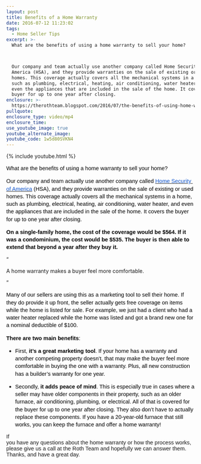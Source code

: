 ```yaml
---
layout: post
title: Benefits of a Home Warranty
date: 2016-07-12 11:23:02
tags:
  - Home Seller Tips
excerpt: >-
  What are the benefits of using a home warranty to sell your home? 



  Our company and team actually use another company called Home Security of
  America (HSA), and they provide warranties on the sale of existing or used
  homes. This coverage actually covers all the mechanical systems in a home,
  such as plumbing, electrical, heating, air conditioning, water heater, and
  even the appliances that are included in the sale of the home. It covers the
  buyer for up to one year after closing.
enclosure: >-
  https://therothteam.blogspot.com/2016/07/the-benefits-of-using-home-warranty-to.html
pullquote:
enclosure_type: video/mp4
enclosure_time:
use_youtube_image: true
youtube_alternate_image:
youtube_code: 1w5d80SVKN4
---
```



{% include youtube.html %}

<div data-blogger-escaped-style="line-height: 1.38; margin-bottom: 0pt; margin-top: 0pt;" dir="ltr" style="margin-bottom:0pt; margin-top:0pt"><span style="line-height:1.38"></span><p><span style="line-height:1.38"><font data-blogger-escaped-style="background-color: transparent; color: black; font-family: &quot;arial&quot;; font-size: 14.666666666666666px; font-style: normal; font-variant: normal; font-weight: 400; text-decoration: none; vertical-align: baseline; white-space: pre-wrap;"><font style="background-color: transparent; font-size: 14.666666666666666px; font-style: normal; font-variant: normal; font-weight: 400; text-decoration: none; vertical-align: baseline; white-space: pre-wrap;"><font face="&quot;arial&quot;"><font color="#000000">What are the benefits of using a home warranty to sell your home? </font></font></font></font></span></p></div>

<div data-blogger-escaped-style="line-height: 1.38; margin-bottom: 0pt; margin-top: 0pt;" dir="ltr" style="margin-bottom:0pt; margin-top:0pt"><span style="line-height:1.38"></span></div>

<div data-blogger-escaped-style="line-height: 1.38; margin-bottom: 0pt; margin-top: 0pt;" dir="ltr" style="margin-bottom:0pt; margin-top:0pt"><span style="line-height:1.38"></span><p><span style="line-height:1.38"><font data-blogger-escaped-style="background-color: transparent; color: black; font-family: &quot;arial&quot;; font-size: 14.666666666666666px; font-style: normal; font-variant: normal; font-weight: 400; text-decoration: none; vertical-align: baseline; white-space: pre-wrap;"><font style="background-color: transparent; font-size: 14.666666666666666px; font-style: normal; font-variant: normal; font-weight: 400; text-decoration: none; vertical-align: baseline; white-space: pre-wrap;"><font face="&quot;arial&quot;"><font color="#000000">Our company and team actually use another company called </font></font></font></font><a data-blogger-escaped-style="text-decoration: none;" style="text-decoration:none" href="http://www.onlinehsa.com/"><font data-blogger-escaped-style="background-color: transparent; color: #1155cc; font-family: &quot;arial&quot;; font-size: 14.666666666666666px; font-style: normal; font-variant: normal; font-weight: 400; text-decoration: underline; vertical-align: baseline; white-space: pre-wrap;"><font style="background-color: transparent; font-size: 14.666666666666666px; font-style: normal; font-variant: normal; font-weight: 400; text-decoration: underline; vertical-align: baseline; white-space: pre-wrap;"><font face="&quot;arial&quot;"><font color="#1155cc">Home Security of America</font></font></font></font></a><font data-blogger-escaped-style="background-color: transparent; color: black; font-family: &quot;arial&quot;; font-size: 14.666666666666666px; font-style: normal; font-variant: normal; font-weight: 400; text-decoration: none; vertical-align: baseline; white-space: pre-wrap;"><font style="background-color: transparent; font-size: 14.666666666666666px; font-style: normal; font-variant: normal; font-weight: 400; text-decoration: none; vertical-align: baseline; white-space: pre-wrap;"><font face="&quot;arial&quot;"><font color="#000000"> (HSA), and they provide warranties on the sale of existing or used homes. This coverage actually covers all the mechanical systems in a home, such as plumbing, electrical, heating, air conditioning, water heater, and even the appliances that are included in the sale of the home. It covers the buyer for up to one year after closing. </font></font></font></font></span></p></div>

<div data-blogger-escaped-style="line-height: 1.38; margin-bottom: 0pt; margin-top: 0pt;" dir="ltr" style="margin-bottom:0pt; margin-top:0pt"><span style="line-height:1.38"></span></div>

<div data-blogger-escaped-style="line-height: 1.38; margin-bottom: 0pt; margin-top: 0pt;" dir="ltr" style="margin-bottom:0pt; margin-top:0pt"><span style="line-height:1.38"></span><p><span style="line-height:1.38"><font data-blogger-escaped-style="background-color: transparent; color: black; font-family: &quot;arial&quot;; font-size: 14.666666666666666px; font-style: normal; font-variant: normal; font-weight: 700; text-decoration: none; vertical-align: baseline; white-space: pre-wrap;"><font style="background-color: transparent; font-size: 14.666666666666666px; font-style: normal; font-variant: normal; font-weight: 700; text-decoration: none; vertical-align: baseline; white-space: pre-wrap;"><font face="&quot;arial&quot;"><font color="#000000">On a single-family home, the cost of the coverage would be $564. If it was a condominium, the cost would be $535. The buyer is then able to extend that beyond a year after they buy it.</font></font></font></font></span></p></div>

<div data-blogger-escaped-style="line-height: 1.38; margin-bottom: 0pt; margin-top: 0pt;" dir="ltr" style="margin-bottom:0pt; margin-top:0pt"><span style="line-height:1.38"></span></div>

<div class="quote-box"><p><font class="quote quote-left">&ldquo;</font></p><div class="quote-text"><p>A home warranty makes a buyer feel more comfortable.</p></div><p><font class="quote quote-right">&rdquo;</font></p></div>

<div data-blogger-escaped-style="line-height: 1.38; margin-bottom: 0pt; margin-top: 0pt;" dir="ltr" style="margin-bottom:0pt; margin-top:0pt"><span style="line-height:1.38"></span><p><span style="line-height:1.38"><font data-blogger-escaped-style="background-color: transparent; color: black; font-family: &quot;arial&quot;; font-size: 14.666666666666666px; font-style: normal; font-variant: normal; font-weight: 400; text-decoration: none; vertical-align: baseline; white-space: pre-wrap;"><font style="background-color: transparent; font-size: 14.666666666666666px; font-style: normal; font-variant: normal; font-weight: 400; text-decoration: none; vertical-align: baseline; white-space: pre-wrap;"><font face="&quot;arial&quot;"><font color="#000000">Many of our sellers are using this as a marketing tool to sell their home. If they do provide it up front, the seller actually gets free coverage on items while the home is listed for sale. For example, we just had a client who had a water heater replaced while the home was listed and got a brand new one for a nominal deductible of $100. </font></font></font></font></span></p></div>

<div data-blogger-escaped-style="line-height: 1.38; margin-bottom: 0pt; margin-top: 0pt;" dir="ltr" style="margin-bottom:0pt; margin-top:0pt"><span style="line-height:1.38"></span></div>

<div data-blogger-escaped-style="line-height: 1.38; margin-bottom: 0pt; margin-top: 0pt;" dir="ltr" style="margin-bottom:0pt; margin-top:0pt"><span style="line-height:1.38"></span><p><span style="line-height:1.38"><font data-blogger-escaped-style="background-color: transparent; color: black; font-family: &quot;arial&quot;; font-size: 14.666666666666666px; font-style: normal; font-variant: normal; font-weight: 700; text-decoration: none; vertical-align: baseline; white-space: pre-wrap;"><font style="background-color: transparent; font-size: 14.666666666666666px; font-style: normal; font-variant: normal; font-weight: 700; text-decoration: none; vertical-align: baseline; white-space: pre-wrap;"><font face="&quot;arial&quot;"><font color="#000000">There are two main benefits</font></font></font></font><font data-blogger-escaped-style="background-color: transparent; color: black; font-family: &quot;arial&quot;; font-size: 14.666666666666666px; font-style: normal; font-variant: normal; font-weight: 400; text-decoration: none; vertical-align: baseline; white-space: pre-wrap;"><font style="background-color: transparent; font-size: 14.666666666666666px; font-style: normal; font-variant: normal; font-weight: 400; text-decoration: none; vertical-align: baseline; white-space: pre-wrap;"><font face="&quot;arial&quot;"><font color="#000000">:</font></font></font></font></span></p></div>

* <div data-blogger-escaped-style="line-height: 1.38; margin-bottom: 0pt; margin-top: 0pt;" dir="ltr" style="margin-bottom:0pt; margin-top:0pt"><span style="line-height:1.38"></span><p><span style="line-height:1.38"><font data-blogger-escaped-style="background-color: transparent; color: black; font-family: &quot;arial&quot;; font-size: 14.666666666666666px; font-style: normal; font-variant: normal; font-weight: 400; text-decoration: none; vertical-align: baseline; white-space: pre-wrap;"><font style="background-color: transparent; font-size: 14.666666666666666px; font-style: normal; font-variant: normal; font-weight: 400; text-decoration: none; vertical-align: baseline; white-space: pre-wrap;"><font face="&quot;arial&quot;"><font color="#000000">First, </font></font></font></font><font data-blogger-escaped-style="background-color: transparent; color: black; font-family: &quot;arial&quot;; font-size: 14.666666666666666px; font-style: normal; font-variant: normal; font-weight: 700; text-decoration: none; vertical-align: baseline; white-space: pre-wrap;"><font style="background-color: transparent; font-size: 14.666666666666666px; font-style: normal; font-variant: normal; font-weight: 700; text-decoration: none; vertical-align: baseline; white-space: pre-wrap;"><font face="&quot;arial&quot;"><font color="#000000">it&rsquo;s a great marketing tool</font></font></font></font><font data-blogger-escaped-style="background-color: transparent; color: black; font-family: &quot;arial&quot;; font-size: 14.666666666666666px; font-style: normal; font-variant: normal; font-weight: 400; text-decoration: none; vertical-align: baseline; white-space: pre-wrap;"><font style="background-color: transparent; font-size: 14.666666666666666px; font-style: normal; font-variant: normal; font-weight: 400; text-decoration: none; vertical-align: baseline; white-space: pre-wrap;"><font face="&quot;arial&quot;"><font color="#000000">. If your home has a warranty and another competing property doesn&rsquo;t, that may make the buyer feel more comfortable in buying the one with a warranty. Plus, all new construction has a builder&rsquo;s warranty for one year. </font></font></font></font></span></p></div>
* <div data-blogger-escaped-style="line-height: 1.38; margin-bottom: 0pt; margin-top: 0pt;" dir="ltr" style="margin-bottom:0pt; margin-top:0pt"><span style="line-height:1.38"></span><p><span style="line-height:1.38"><font data-blogger-escaped-style="background-color: transparent; color: black; font-family: &quot;arial&quot;; font-size: 14.666666666666666px; font-style: normal; font-variant: normal; font-weight: 400; text-decoration: none; vertical-align: baseline; white-space: pre-wrap;"><font style="background-color: transparent; font-size: 14.666666666666666px; font-style: normal; font-variant: normal; font-weight: 400; text-decoration: none; vertical-align: baseline; white-space: pre-wrap;"><font face="&quot;arial&quot;"><font color="#000000">Secondly, </font></font></font></font><font data-blogger-escaped-style="background-color: transparent; color: black; font-family: &quot;arial&quot;; font-size: 14.666666666666666px; font-style: normal; font-variant: normal; font-weight: 700; text-decoration: none; vertical-align: baseline; white-space: pre-wrap;"><font style="background-color: transparent; font-size: 14.666666666666666px; font-style: normal; font-variant: normal; font-weight: 700; text-decoration: none; vertical-align: baseline; white-space: pre-wrap;"><font face="&quot;arial&quot;"><font color="#000000">it adds peace of mind</font></font></font></font><font data-blogger-escaped-style="background-color: transparent; color: black; font-family: &quot;arial&quot;; font-size: 14.666666666666666px; font-style: normal; font-variant: normal; font-weight: 400; text-decoration: none; vertical-align: baseline; white-space: pre-wrap;"><font style="background-color: transparent; font-size: 14.666666666666666px; font-style: normal; font-variant: normal; font-weight: 400; text-decoration: none; vertical-align: baseline; white-space: pre-wrap;"><font face="&quot;arial&quot;"><font color="#000000">. This is especially true in cases where a seller may have older components in their property, such as an older furnace, air conditioning, plumbing, or electrical. All of that is covered for the buyer for up to one year after closing. They also don&rsquo;t have to actually replace these components. If you have a 20-year-old furnace that still works, you can keep the furnace and offer a home warranty!</font></font></font></font></span></p></div>

<div><p><font data-blogger-escaped-style="font-family: &quot;arial&quot;;"><font face="&quot;arial&quot;"> </font></font></p></div>

<font data-blogger-escaped-style="font-family: &quot;arial&quot;; font-size: 14.6667px; vertical-align: baseline; white-space: pre-wrap;"><font style="font-size: 14.6667px; vertical-align: baseline; white-space: pre-wrap;"><font face="&quot;arial&quot;">If you have any questions about the home warranty or how the process works, please give us a call at the Roth Team and hopefully we can answer them. Thanks, and have a great day. </font></font></font>
